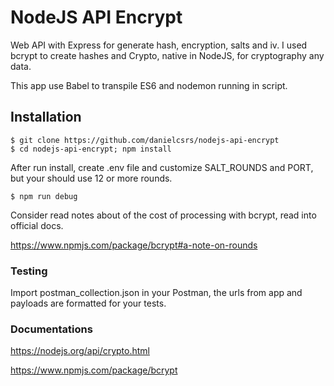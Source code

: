 # NodeJS API Encrypt

Web API with Express for generate hash, encryption, salts and iv. I used bcrypt to create hashes and Crypto, native in NodeJS, for cryptography any data.

This app use Babel to transpile ES6 and nodemon running in script.

## Installation


```shell
$ git clone https://github.com/danielcsrs/nodejs-api-encrypt
$ cd nodejs-api-encrypt; npm install
```

After run install, create .env file and customize SALT_ROUNDS and PORT, but your should use 12 or more rounds. 

```shell
$ npm run debug
```


Consider read notes about of the cost of processing with bcrypt, read into official docs. 

https://www.npmjs.com/package/bcrypt#a-note-on-rounds

### Testing

Import postman_collection.json in your Postman, the urls from app and payloads are formatted for your tests.


### Documentations

https://nodejs.org/api/crypto.html

https://www.npmjs.com/package/bcrypt

